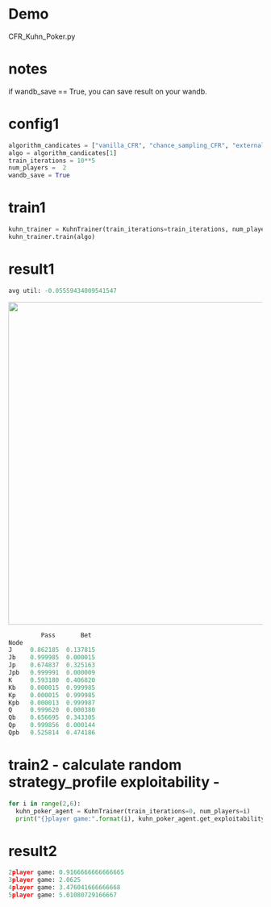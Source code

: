 # Demo

CFR_Kuhn_Poker.py

# notes

if wandb_save == True, you can save result on your wandb.

# config1

```python
algorithm_candicates = ["vanilla_CFR", "chance_sampling_CFR", "external_sampling_MCCFR", "outcome_sampling_MCCFR"]
algo = algorithm_candicates[1]
train_iterations = 10**5
num_players =  2
wandb_save = True
```

# train1

```python
kuhn_trainer = KuhnTrainer(train_iterations=train_iterations, num_players=num_players)
kuhn_trainer.train(algo)
```

# result1

```python
avg util: -0.05559434009541547
```

<p align="center">
  <img src="https://user-images.githubusercontent.com/63486375/167860623-1b4e7741-6602-414f-8d93-1fe5f8647ac7.png", width=640>
</p>

```python
         Pass       Bet
Node
J     0.862185  0.137815
Jb    0.999985  0.000015
Jp    0.674837  0.325163
Jpb   0.999991  0.000009
K     0.593180  0.406820
Kb    0.000015  0.999985
Kp    0.000015  0.999985
Kpb   0.000013  0.999987
Q     0.999620  0.000380
Qb    0.656695  0.343305
Qp    0.999856  0.000144
Qpb   0.525814  0.474186
```

# train2 - calculate random strategy_profile exploitability -

```python
for i in range(2,6):
  kuhn_poker_agent = KuhnTrainer(train_iterations=0, num_players=i)
  print("{}player game:".format(i), kuhn_poker_agent.get_exploitability_dfs())
```

# result2

```python
2player game: 0.9166666666666665
3player game: 2.0625
4player game: 3.476041666666668
5player game: 5.01080729166667
```
